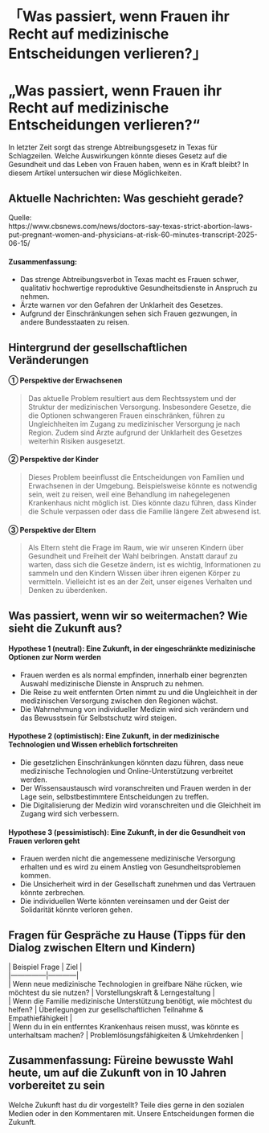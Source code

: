 # 「Was passiert, wenn Frauen ihr Recht auf medizinische Entscheidungen verlieren?」

<h1>„Was passiert, wenn Frauen ihr Recht auf medizinische Entscheidungen verlieren?“</h1>
<p>In letzter Zeit sorgt das strenge Abtreibungsgesetz in Texas für Schlagzeilen. Welche Auswirkungen könnte dieses Gesetz auf die Gesundheit und das Leben von Frauen haben, wenn es in Kraft bleibt? In diesem Artikel untersuchen wir diese Möglichkeiten.</p>
<h2>Aktuelle Nachrichten: Was geschieht gerade?</h2>
<p>Quelle:<br />
https://www.cbsnews.com/news/doctors-say-texas-strict-abortion-laws-put-pregnant-women-and-physicians-at-risk-60-minutes-transcript-2025-06-15/</p>
<h4>Zusammenfassung:</h4>
<ul>
<li>Das strenge Abtreibungsverbot in Texas macht es Frauen schwer, qualitativ hochwertige reproduktive Gesundheitsdienste in Anspruch zu nehmen.</li>
<li>Ärzte warnen vor den Gefahren der Unklarheit des Gesetzes.</li>
<li>Aufgrund der Einschränkungen sehen sich Frauen gezwungen, in andere Bundesstaaten zu reisen.</li>
</ul>
<h2>Hintergrund der gesellschaftlichen Veränderungen</h2>
<h4>① Perspektive der Erwachsenen</h4>
<blockquote>
<p>Das aktuelle Problem resultiert aus dem Rechtssystem und der Struktur der medizinischen Versorgung. Insbesondere Gesetze, die die Optionen schwangeren Frauen einschränken, führen zu Ungleichheiten im Zugang zu medizinischer Versorgung je nach Region. Zudem sind Ärzte aufgrund der Unklarheit des Gesetzes weiterhin Risiken ausgesetzt.</p>
</blockquote>
<h4>② Perspektive der Kinder</h4>
<blockquote>
<p>Dieses Problem beeinflusst die Entscheidungen von Familien und Erwachsenen in der Umgebung. Beispielsweise könnte es notwendig sein, weit zu reisen, weil eine Behandlung im nahegelegenen Krankenhaus nicht möglich ist. Dies könnte dazu führen, dass Kinder die Schule verpassen oder dass die Familie längere Zeit abwesend ist.</p>
</blockquote>
<h4>③ Perspektive der Eltern</h4>
<blockquote>
<p>Als Eltern steht die Frage im Raum, wie wir unseren Kindern über Gesundheit und Freiheit der Wahl beibringen. Anstatt darauf zu warten, dass sich die Gesetze ändern, ist es wichtig, Informationen zu sammeln und den Kindern Wissen über ihren eigenen Körper zu vermitteln. Vielleicht ist es an der Zeit, unser eigenes Verhalten und Denken zu überdenken.</p>
</blockquote>
<h2>Was passiert, wenn wir so weitermachen? Wie sieht die Zukunft aus?</h2>
<h4>Hypothese 1 (neutral): Eine Zukunft, in der eingeschränkte medizinische Optionen zur Norm werden</h4>
<ul>
<li>Frauen werden es als normal empfinden, innerhalb einer begrenzten Auswahl medizinische Dienste in Anspruch zu nehmen.</li>
<li>Die Reise zu weit entfernten Orten nimmt zu und die Ungleichheit in der medizinischen Versorgung zwischen den Regionen wächst.</li>
<li>Die Wahrnehmung von individueller Medizin wird sich verändern und das Bewusstsein für Selbstschutz wird steigen.</li>
</ul>
<h4>Hypothese 2 (optimistisch): Eine Zukunft, in der medizinische Technologien und Wissen erheblich fortschreiten</h4>
<ul>
<li>Die gesetzlichen Einschränkungen könnten dazu führen, dass neue medizinische Technologien und Online-Unterstützung verbreitet werden.</li>
<li>Der Wissensaustausch wird voranschreiten und Frauen werden in der Lage sein, selbstbestimmtere Entscheidungen zu treffen.</li>
<li>Die Digitalisierung der Medizin wird voranschreiten und die Gleichheit im Zugang wird sich verbessern.</li>
</ul>
<h4>Hypothese 3 (pessimistisch): Eine Zukunft, in der die Gesundheit von Frauen verloren geht</h4>
<ul>
<li>Frauen werden nicht die angemessene medizinische Versorgung erhalten und es wird zu einem Anstieg von Gesundheitsproblemen kommen.</li>
<li>Die Unsicherheit wird in der Gesellschaft zunehmen und das Vertrauen könnte zerbrechen.</li>
<li>Die individuellen Werte könnten vereinsamen und der Geist der Solidarität könnte verloren gehen.</li>
</ul>
<h2>Fragen für Gespräche zu Hause (Tipps für den Dialog zwischen Eltern und Kindern)</h2>
<p>| Beispiel Frage | Ziel |<br />
|—————|————|<br />
| Wenn neue medizinische Technologien in greifbare Nähe rücken, wie möchtest du sie nutzen? | Vorstellungskraft &#038; Lerngestaltung |<br />
| Wenn die Familie medizinische Unterstützung benötigt, wie möchtest du helfen? | Überlegungen zur gesellschaftlichen Teilnahme &#038; Empathiefähigkeit |<br />
| Wenn du in ein entferntes Krankenhaus reisen musst, was könnte es unterhaltsam machen? | Problemlösungsfähigkeiten &#038; Umkehrdenken |</p>
<h2>Zusammenfassung: Füreine bewusste Wahl heute, um auf die Zukunft von in 10 Jahren vorbereitet zu sein</h2>
<p>Welche Zukunft hast du dir vorgestellt? Teile dies gerne in den sozialen Medien oder in den Kommentaren mit. Unsere Entscheidungen formen die Zukunft.</p>

